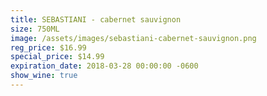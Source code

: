 ```yaml
---
title: SEBASTIANI - cabernet sauvignon
size: 750ML
image: /assets/images/sebastiani-cabernet-sauvignon.png
reg_price: $16.99
special_price: $14.99
expiration_date: 2018-03-28 00:00:00 -0600
show_wine: true
---
```


